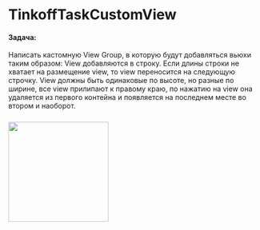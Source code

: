 # TinkoffTaskCustomView

#### Задача:
Написать кастомную View Group, в которую будут добавляться вьюхи таким образом: View добавляются в строку. Если длины строки не хватает на размещение view, то view переносится на следующую строчку. View должны быть одинаковые по высоте, но разные по ширине, все view прилипают к правому краю, по нажатию на view она удаляется из первого контейна и появляется на последнем месте во втором и наоборот.

<img src="https://user-images.githubusercontent.com/35770289/49813739-2ba67700-fd79-11e8-9cda-b6a197adc973.png" width="200" align="left" vspace="10">
